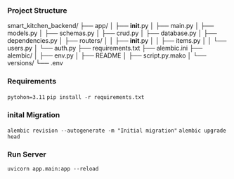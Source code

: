 ### Project Structure

smart_kitchen_backend/
├── app/
│   ├── __init__.py
│   ├── main.py
│   ├── models.py
│   ├── schemas.py
│   ├── crud.py
│   ├── database.py
│   ├── dependencies.py
│   ├── routers/
│   │   ├── __init__.py
│   │   ├── items.py
│   │   └── users.py
│   └── auth.py
├── requirements.txt
├── alembic.ini
├── alembic/
│   ├── env.py
│   ├── README
│   ├── script.py.mako
│   └── versions/
└── .env

### Requirements 

`pytohon=3.11`
`pip install -r requirements.txt`

### inital Migration 

`alembic revision --autogenerate -m "Initial migration"`
`alembic upgrade head`


### Run Server 

`uvicorn app.main:app --reload`




